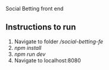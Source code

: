 Social Betting front end


## Instructions to run
1. Navigate to folder */social-betting-fe*
2. *npm install*
3. *npm run dev*
4. Navigate to localhost:8080
